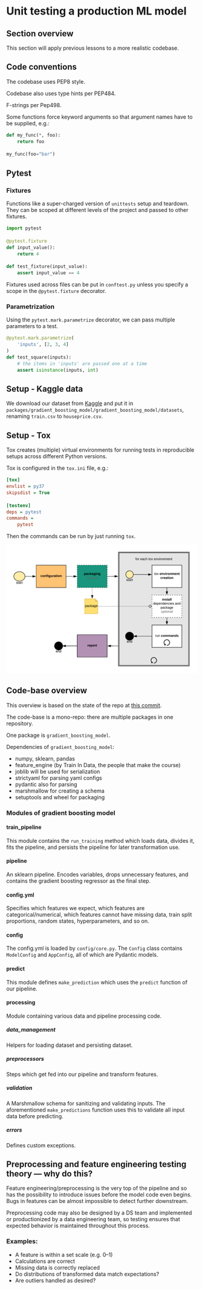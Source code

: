 # Unit testing a production ML model

## Section overview

This section will apply previous lessons to a more realistic codebase.

## Code conventions

The codebase uses PEP8 style.

Codebase also uses type hints per PEP484.

F-strings per Pep498.

Some functions force keyword arguments so that argument names have to be supplied, e.g.:

```python
def my_func(*, foo):
    return foo

my_func(foo="bar")
```

## Pytest

### Fixtures

Functions like a super-charged version of `unittests` setup and teardown. They can be scoped at different levels of the project and passed to other fixtures.

```python
import pytest

@pytest.fixture
def input_value():
    return 4

def test_fixture(input_value):
    assert input_value == 4
```

Fixtures used across files can be put in `conftest.py` unless you specify a scope in the `@pytest.fixture` decorator.

### Parametrization

Using the `pytest.mark.parametrize` decorator, we can pass multiple parameters to a test.

```python
@pytest.mark.parametrize(
    'inputs', [2, 3, 4]
)
def test_square(inputs):
    # the items in 'inputs' are passed one at a time
    assert isinstance(inputs, int)
```

## Setup - Kaggle data

We download our dataset from [Kaggle](https://www.kaggle.com/c/house-prices-advanced-regression-techniques/data) and put it in `packages/gradient_boosting_model/gradient_boosting_model/datasets`, renaming `train.csv` to `houseprice.csv`.

## Setup - Tox

Tox creates (multiple) virtual environments for running tests in reproducible setups across different Python versions.

Tox is configured in the `tox.ini` file, e.g.:

```ini
[tox]
envlist = py37
skipsdist = True

[testenv]
deps = pytest
commands =
	pytest
```

Then the commands can be run by just running `tox`.

![](./tox_flow.png)

## Code-base overview

This overview is based on the state of the repo at [this commit](https://github.com/trainindata/testing-and-monitoring-ml-deployments/tree/01738f4ebade0824a31576747e0e4d5a0615e146).

The code-base is a mono-repo: there are multiple packages in one repository.

One package is `gradient_boosting_model`.

Dependencies of `gradient_boosting_model`:

- numpy, sklearn, pandas
- feature_engine (by Train In Data, the people that make the course)
- joblib will be used for serialization
- strictyaml for parsing yaml configs
- pydantic also for parsing
- marshmallow for creating a schema
- setuptools and wheel for packaging

### Modules of gradient boosting model

#### train_pipeline

This module contains the `run_training` method which loads data, divides it, fits the pipeline, and persists the pipeline for later transformation use.

#### pipeline

An sklearn pipeline. Encodes variables, drops unnecessary features, and contains the gradient boosting regressor as the final step.

#### config.yml

Specifies which features we expect, which features are categorical/numerical, which features cannot have missing data, train split proportions, random states, hyperparameters, and so on.

#### config

The config.yml is loaded by `config/core.py`. The `Config` class contains `ModelConfig` and `AppConfig`, all of which are Pydantic models.

#### predict

This module defines `make_prediction` which uses the `predict` function of our pipeline.

#### processing

Module containing various data and pipeline processing code.

##### data_management

Helpers for loading dataset and persisting dataset.

##### preprocessors

Steps which get fed into our pipeline and transform features.

##### validation

A Marshmallow schema for sanitizing and validating inputs. The aforementioned `make_predictions` function uses this to validate all input data before predicting.

##### errors

Defines custom exceptions.

## Preprocessing and feature engineering testing theory — why do this?

Feature engineering/preprocessing is the very top of the pipeline and so has the possibility to introduce issues before the model code even begins. Bugs in features can be almost impossible to detect further downstream.

Preprocessing code may also be designed by a DS team and implemented or productionized by a data engineering team, so testing ensures that expected behavior is maintained throughout this process.

### Examples:

- A feature is within a set scale (e.g. 0–1)
- Calculations are correct
- Missing data is correctly replaced
- Do distributions of transformed data match expectations?
- Are outliers handled as desired?

###### 